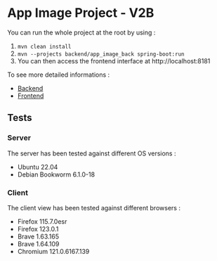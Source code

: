 # App Image Project - V2B

You can run the whole project at the root by using :
1. `mvn clean install`
2. `mvn --projects backend/app_image_back spring-boot:run`
3. You can then access the frontend interface at http://localhost:8181

To see more detailed informations :
* [Backend](backend/README.md)
* [Frontend](app_image_front/README.md)

## Tests
### Server
The server has been tested against different OS versions :
* Ubuntu 22.04
* Debian Bookworm 6.1.0-18

### Client
The client view has been tested against different browsers :
* Firefox 115.7.0esr
* Firefox 123.0.1
* Brave 1.63.165
* Brave 1.64.109
* Chromium 121.0.6167.139